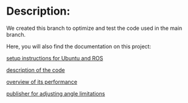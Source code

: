 # Description: 

We created this branch to optimize and test the code used in the main branch. 

Here, you will also find the documentation on this project: 

[setup instructions for Ubuntu and ROS](doc/setup_ubuntu_ros.md)


[description of the code](/rplidar_ros_opt_race_car/doc/code_description.md)


[overview of its performance](/rplidar_ros_opt_race_car/doc/perf_test.md) 


[publisher for adjusting angle limitations](/rplidar_ros_opt_race_car/doc/radius_publisher.md)



